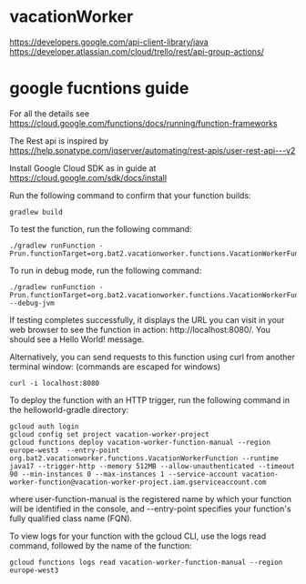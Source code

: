 # vacationWorker

https://developers.google.com/api-client-library/java
https://developer.atlassian.com/cloud/trello/rest/api-group-actions/

# google fucntions guide

For all the details see https://cloud.google.com/functions/docs/running/function-frameworks

The Rest api is inspired by https://help.sonatype.com/iqserver/automating/rest-apis/user-rest-api---v2

Install Google Cloud SDK as in guide at https://cloud.google.com/sdk/docs/install

Run the following command to confirm that your function builds:

```
gradlew build
```

To test the function, run the following command:

```
./gradlew runFunction -Prun.functionTarget=org.bat2.vacationworker.functions.VacationWorkerFunction
```

To run in debug mode, run the following command:

```
./gradlew runFunction -Prun.functionTarget=org.bat2.vacationworker.functions.VacationWorkerFunction --debug-jvm
```

If testing completes successfully, it displays the URL you can visit in your web browser to see the function in
action: http://localhost:8080/. You should see a Hello World! message.

Alternatively, you can send requests to this function using curl from another terminal window: (commands are escaped for
windows)

```
curl -i localhost:8080

```

To deploy the function with an HTTP trigger, run the following command in the helloworld-gradle directory:

```
gcloud auth login
gcloud config set project vacation-worker-project
gcloud functions deploy vacation-worker-function-manual --region europe-west3  --entry-point org.bat2.vacationworker.functions.VacationWorkerFunction --runtime java17 --trigger-http --memory 512MB --allow-unauthenticated --timeout 90 --min-instances 0 --max-instances 1 --service-account vacation-worker-function@vacation-worker-project.iam.gserviceaccount.com
```

where user-function-manual is the registered name by which your function will be identified in the console, and
--entry-point specifies your function's fully qualified class name (FQN).

To view logs for your function with the gcloud CLI, use the logs read command, followed by the name of the function:

```
gcloud functions logs read vacation-worker-function-manual --region europe-west3 
```
